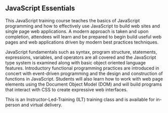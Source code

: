 ## JavaScript Essentials

This JavaScript training course teaches the basics of JavaScript programming and how to effectively use JavaScript to build web sites and single page web applications. A modern approach is taken and upon completion, attendees will learn and  be prepared to begin build useful web pages and web applications driven by modern best practices techniques. 

JavaScript fundamentals such as syntax, program structure, statements, expressions, variables, and operators are all covered and the JavaScript type system is examined along with basic object oriented language features. Introductory functional programming practices are introduced in concert with event-driven programming and the design and construction of functions in JavaScript. Students will also learn how to work with web page elements using the Document Object Model (DOM) and will build programs that interact with CSS to create expressive web interfaces.

This is an Instructor-Led-Training (ILT) training class and is available for in-person and virtual delivery.
